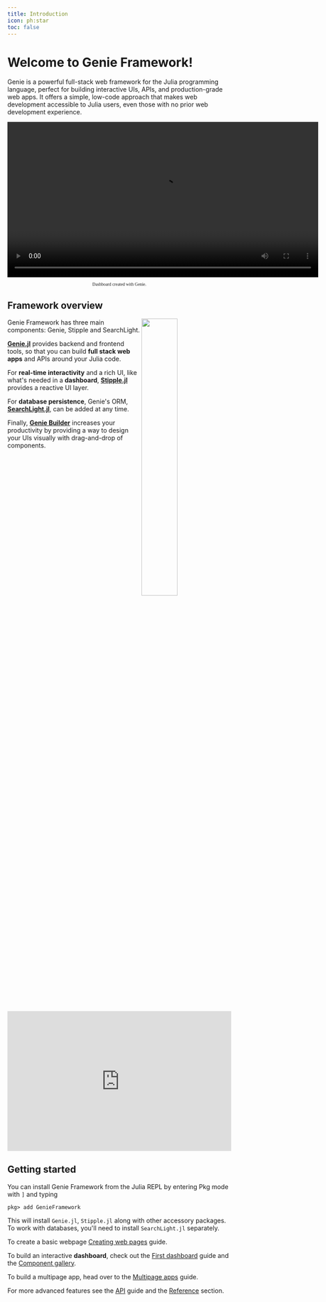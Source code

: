 ```yaml
---
title: Introduction
icon: ph:star
toc: false
---
```


# Welcome to Genie Framework!

Genie is a powerful full-stack web framework for the Julia programming language, perfect for building interactive UIs, APIs, and production-grade web apps. It offers a simple, low-code approach that makes web development accessible to Julia users, even those with no prior web development experience.


<video style="margin-left:auto;margin-right:auto;width=50%" width="700" controls>
  <source src="https://hub.genieframework.com/hubfs/docs/dashboard.mov" type="video/mp4">
</video>
<p style="font-family:verdana;font-size:70%;margin-bottom:4%" align="center">
Dashboard created with Genie.
</p>

## Framework overview

<img  style="float:right;display:block;width:40%;max-width:100%;margin-left:auto;margin-right:auto" src="/assets/docs/guides/intro/genieframeworkdiagram.svg">

Genie Framework has three main components: Genie, Stipple and SearchLight. 

**[Genie.jl](/docs/reference/server/introduction)** provides backend and frontend tools, so that you can build **full stack web apps** and APIs around your Julia code.

For **real-time interactivity** and a rich UI, like what's needed in a **dashboard**, **[Stipple.jl](/docs/reference/reactive-ui/introduction)** provides a reactive UI layer.

For **database persistence**, Genie's ORM, **[SearchLight.jl](/docs/reference/database)**, can be added at any time.

Finally, **[Genie Builder](/docs/genie-builder/quick-start)** increases your productivity by providing a way to design your UIs visually with drag-and-drop of components.

<iframe 
    style="width: 100%; max-width: 560px; height: 315px;" 
    src="https://www.youtube.com/embed/G2iIXMjIIcA?si=n8nETlgI-mRELVBF?cc_load_policy=1" 
    title="YouTube video player" 
    frameborder="0" 
    allow="accelerometer; autoplay; clipboard-write; encrypted-media; gyroscope; picture-in-picture" 
    allowfullscreen>
</iframe>

## Getting started

You can install Genie Framework from the Julia REPL by entering Pkg mode with `]` and typing 

```julia-repl
pkg> add GenieFramework
```
This will install `Genie.jl`, `Stipple.jl` along with other accessory packages. To work with databases, you'll need to install `SearchLight.jl` separately.

To create a basic webpage [Creating web pages](/docs/guides/creating-web-pages) guide.

To build an interactive **dashboard**, check out the [First dashboard](/docs/guides/first-dashboard) guide and the [Component gallery](/docs/reference/reactive-ui/component-gallery).

To build a multipage app, head over to the [Multipage apps](/docs/guides/multipage-apps) guide.

For more advanced features see the [API](/docs/guides/creating-an-api) guide and the [Reference](/docs/reference) section.

